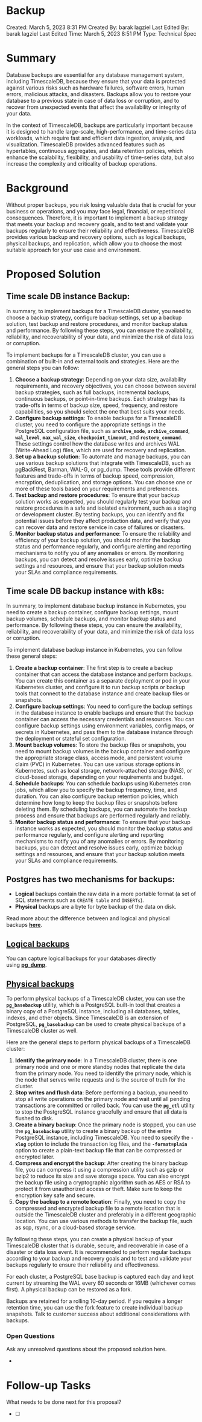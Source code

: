 # Backup

Created: March 5, 2023 8:31 PM
Created By: barak lagziel
Last Edited By: barak lagziel
Last Edited Time: March 5, 2023 8:51 PM
Type: Technical Spec

# Summary

Database backups are essential for any database management system, including TimescaleDB, because they ensure that your data is protected against various risks such as hardware failures, software errors, human errors, malicious attacks, and disasters. Backups allow you to restore your database to a previous state in case of data loss or corruption, and to recover from unexpected events that affect the availability or integrity of your data.

In the context of TimescaleDB, backups are particularly important because it is designed to handle large-scale, high-performance, and time-series data workloads, which require fast and efficient data ingestion, analysis, and visualization. TimescaleDB provides advanced features such as hypertables, continuous aggregates, and data retention policies, which enhance the scalability, flexibility, and usability of time-series data, but also increase the complexity and criticality of backup operations.

# Background

Without proper backups, you risk losing valuable data that is crucial for your business or operations, and you may face legal, financial, or repetitional consequences. Therefore, it is important to implement a backup strategy that meets your backup and recovery goals, and to test and validate your backups regularly to ensure their reliability and effectiveness. TimescaleDB provides various backup and recovery options, such as logical backups, physical backups, and replication, which allow you to choose the most suitable approach for your use case and environment.

# Proposed Solution

## **Time scale DB  instance Backup:**

In summary, to implement backups for a TimescaleDB cluster, you need to choose a backup strategy, configure backup settings, set up a backup solution, test backup and restore procedures, and monitor backup status and performance. By following these steps, you can ensure the availability, reliability, and recoverability of your data, and minimize the risk of data loss or corruption.

To implement backups for a TimescaleDB cluster, you can use a combination of built-in and external tools and strategies. Here are the general steps you can follow:

1. **Choose a backup strategy**: Depending on your data size, availability requirements, and recovery objectives, you can choose between several backup strategies, such as full backups, incremental backups, continuous backups, or point-in-time backups. Each strategy has its trade-offs in terms of backup size, speed, frequency, and restore capabilities, so you should select the one that best suits your needs.
2. **Configure backup settings**: To enable backups for a TimescaleDB cluster, you need to configure the appropriate settings in the PostgreSQL configuration file, such as **`archive_mode`**, **`archive_command`**, **`wal_level`**, **`max_wal_size`**, **`checkpoint_timeout`**, and **`restore_command`**. These settings control how the database writes and archives WAL (Write-Ahead Log) files, which are used for recovery and replication.
3. **Set up a backup solution**: To automate and manage backups, you can use various backup solutions that integrate with TimescaleDB, such as pgBackRest, Barman, WAL-G, or pg_dump. These tools provide different features and trade-offs in terms of backup speed, compression, encryption, deduplication, and storage options. You can choose one or more of these tools based on your requirements and preferences.
4. **Test backup and restore procedures**: To ensure that your backup solution works as expected, you should regularly test your backup and restore procedures in a safe and isolated environment, such as a staging or development cluster. By testing backups, you can identify and fix potential issues before they affect production data, and verify that you can recover data and restore service in case of failures or disasters.
5. **Monitor backup status and performance**: To ensure the reliability and efficiency of your backup solution, you should monitor the backup status and performance regularly, and configure alerting and reporting mechanisms to notify you of any anomalies or errors. By monitoring backups, you can detect and resolve issues early, optimize backup settings and resources, and ensure that your backup solution meets your SLAs and compliance requirements.

## **Time scale DB backup instance with k8s:**

In summary, to implement database backup instance in Kubernetes, you need to create a backup container, configure backup settings, mount backup volumes, schedule backups, and monitor backup status and performance. By following these steps, you can ensure the availability, reliability, and recoverability of your data, and minimize the risk of data loss or corruption.

To implement database backup instance in Kubernetes, you can follow these general steps:

1. **Create a backup container**: The first step is to create a backup container that can access the database instance and perform backups. You can create this container as a separate deployment or pod in your Kubernetes cluster, and configure it to run backup scripts or backup tools that connect to the database instance and create backup files or snapshots.
2. **Configure backup settings**: You need to configure the backup settings in the database instance to enable backups and ensure that the backup container can access the necessary credentials and resources. You can configure backup settings using environment variables, config maps, or secrets in Kubernetes, and pass them to the database instance through the deployment or stateful set configuration.
3. **Mount backup volumes**: To store the backup files or snapshots, you need to mount backup volumes in the backup container and configure the appropriate storage class, access mode, and persistent volume claim (PVC) in Kubernetes. You can use various storage options in Kubernetes, such as local storage, network-attached storage (NAS), or cloud-based storage, depending on your requirements and budget.
4. **Schedule backups**: You can schedule backups using Kubernetes cron jobs, which allow you to specify the backup frequency, time, and duration. You can also configure backup retention policies, which determine how long to keep the backup files or snapshots before deleting them. By scheduling backups, you can automate the backup process and ensure that backups are performed regularly and reliably.
5. **Monitor backup status and performance**: To ensure that your backup instance works as expected, you should monitor the backup status and performance regularly, and configure alerting and reporting mechanisms to notify you of any anomalies or errors. By monitoring backups, you can detect and resolve issues early, optimize backup settings and resources, and ensure that your backup solution meets your SLAs and compliance requirements.

## Postgres has two mechanisms for backups:

- **Logical** backups contain the raw data in a more portable format (a set of SQL statements such as `CREATE table` and `INSERTs`).
- **Physical** backups are a byte for byte backup of the data on disk.

Read more about the difference between and logical and physical backups **[here](https://www.craigkerstiens.com/2017/09/03/postgres-backups-physical-vs-logical/)**.

## **[Logical backups](https://docs.crunchybridge.com/concepts/backups/#logical-backups)**

You can capture logical backups for your databases directly using **[pg_dump](https://www.postgresql.org/docs/current/app-pgdump.html)**.

## **[Physical backups](https://docs.crunchybridge.com/concepts/backups/#physical-backups)**

To perform physical backups of a TimescaleDB cluster, you can use the **`pg_basebackup`** utility, which is a PostgreSQL built-in tool that creates a binary copy of a PostgreSQL instance, including all databases, tables, indexes, and other objects. Since TimescaleDB is an extension of PostgreSQL, **`pg_basebackup`** can be used to create physical backups of a TimescaleDB cluster as well.

Here are the general steps to perform physical backups of a TimescaleDB cluster:

1. **Identify the primary node**: In a TimescaleDB cluster, there is one primary node and one or more standby nodes that replicate the data from the primary node. You need to identify the primary node, which is the node that serves write requests and is the source of truth for the cluster.
2. **Stop writes and flush data**: Before performing a backup, you need to stop all write operations on the primary node and wait until all pending transactions are committed or rolled back. You can use the **`pg_ctl`** utility to stop the PostgreSQL instance gracefully and ensure that all data is flushed to disk.
3. **Create a binary backup**: Once the primary node is stopped, you can use the **`pg_basebackup`** utility to create a binary backup of the entire PostgreSQL instance, including TimescaleDB. You need to specify the **`-xlog`** option to include the transaction log files, and the **`-format=plain`** option to create a plain-text backup file that can be compressed or encrypted later.
4. **Compress and encrypt the backup**: After creating the binary backup file, you can compress it using a compression utility such as gzip or bzip2 to reduce its size and save storage space. You can also encrypt the backup file using a cryptographic algorithm such as AES or RSA to protect it from unauthorized access or theft. Make sure to keep the encryption key safe and secure.
5. **Copy the backup to a remote location**: Finally, you need to copy the compressed and encrypted backup file to a remote location that is outside the TimescaleDB cluster and preferably in a different geographic location. You can use various methods to transfer the backup file, such as scp, rsync, or a cloud-based storage service.

By following these steps, you can create a physical backup of your TimescaleDB cluster that is durable, secure, and recoverable in case of a disaster or data loss event. It is recommended to perform regular backups according to your backup and recovery goals and to test and validate your backups regularly to ensure their reliability and effectiveness.

 For each cluster, a PostgreSQL base backup is captured each day and kept current by streaming the WAL every 60 seconds or 16MB (whichever comes first). A physical backup can be restored as a fork.

Backups are retained for a rolling 10-day period. If you require a longer retention time, you can use the fork feature to create individual backup snapshots. Talk to customer success about additional considerations with backups.

### Open Questions

Ask any unresolved questions about the proposed solution here.

- 

# Follow-up Tasks

What needs to be done next for this proposal? 

- [ ]